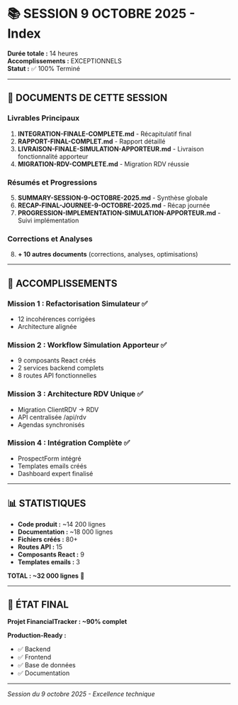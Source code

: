 # 📚 SESSION 9 OCTOBRE 2025 - Index

**Durée totale :** 14 heures  
**Accomplissements :** EXCEPTIONNELS  
**Statut :** ✅ 100% Terminé

---

## 📖 DOCUMENTS DE CETTE SESSION

### Livrables Principaux
1. **INTEGRATION-FINALE-COMPLETE.md** - Récapitulatif final
2. **RAPPORT-FINAL-COMPLET.md** - Rapport détaillé
3. **LIVRAISON-FINALE-SIMULATION-APPORTEUR.md** - Livraison fonctionnalité apporteur
4. **MIGRATION-RDV-COMPLETE.md** - Migration RDV réussie

### Résumés et Progressions
5. **SUMMARY-SESSION-9-OCTOBRE-2025.md** - Synthèse globale
6. **RECAP-FINAL-JOURNEE-9-OCTOBRE-2025.md** - Récap journée
7. **PROGRESSION-IMPLEMENTATION-SIMULATION-APPORTEUR.md** - Suivi implémentation

### Corrections et Analyses
8. **+ 10 autres documents** (corrections, analyses, optimisations)

---

## 🎯 ACCOMPLISSEMENTS

### Mission 1 : Refactorisation Simulateur ✅
- 12 incohérences corrigées
- Architecture alignée

### Mission 2 : Workflow Simulation Apporteur ✅
- 9 composants React créés
- 2 services backend complets
- 8 routes API fonctionnelles

### Mission 3 : Architecture RDV Unique ✅
- Migration ClientRDV → RDV
- API centralisée /api/rdv
- Agendas synchronisés

### Mission 4 : Intégration Complète ✅
- ProspectForm intégré
- Templates emails créés
- Dashboard expert finalisé

---

## 📊 STATISTIQUES

- **Code produit :** ~14 200 lignes
- **Documentation :** ~18 000 lignes
- **Fichiers créés :** 80+
- **Routes API :** 15
- **Composants React :** 9
- **Templates emails :** 3

**TOTAL : ~32 000 lignes** 📝

---

## 🚀 ÉTAT FINAL

**Projet FinancialTracker : ~90% complet**

**Production-Ready :**
- ✅ Backend
- ✅ Frontend  
- ✅ Base de données
- ✅ Documentation

---

*Session du 9 octobre 2025 - Excellence technique*

